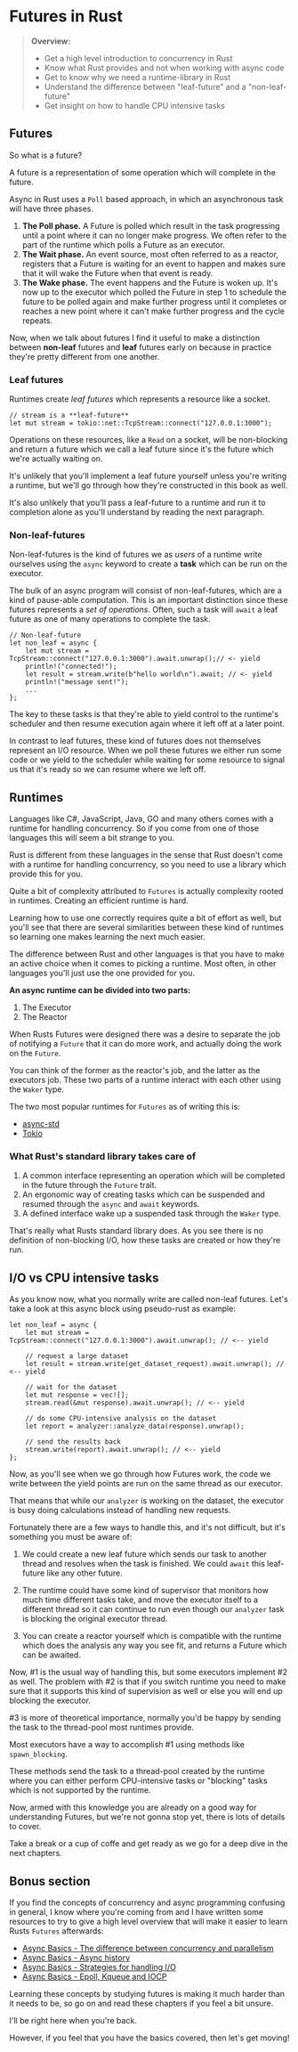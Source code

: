 # Futures in Rust

> **Overview:**
>
> - Get a high level introduction to concurrency in Rust
> - Know what Rust provides and not when working with async code
> - Get to know why we need a runtime-library in Rust
> - Understand the difference between  "leaf-future" and a "non-leaf-future"
> - Get insight on how to handle CPU intensive tasks

## Futures

So what is a future?

A future is a representation of some operation which will complete in the
future.

Async in Rust uses a `Poll` based approach, in which an asynchronous task will
have three phases.

1. **The Poll phase.** A Future is polled which result in the task progressing until
a point where it can no longer make progress. We often refer to the part of the
runtime which polls a Future as an executor.
2. **The Wait phase.** An event source, most often referred to as a reactor,
registers that a Future is waiting for an event to happen and makes sure that it
will wake the Future when that event is ready.
3. **The Wake phase.** The event happens and the Future is woken up. It's now up
to the executor which polled the Future in step 1 to schedule the future to be
polled again and make further progress until it completes or reaches a new point
where it can't make further progress and the cycle repeats.

Now, when we talk about futures I find it useful to make a distinction between
**non-leaf** futures and **leaf** futures early on because in practice they're
pretty different from one another.

### Leaf futures

Runtimes create _leaf futures_ which represents a resource like a socket.

```rust, ignore, noplaypen
// stream is a **leaf-future**
let mut stream = tokio::net::TcpStream::connect("127.0.0.1:3000");
```

Operations on these resources, like a `Read` on a socket, will be non-blocking
and return a future which we call a leaf future since it's the future which
we're actually waiting on.

It's unlikely that you'll implement a leaf future yourself unless you're writing
a runtime, but we'll go through how they're constructed in this book as well.

It's also unlikely that you'll pass a leaf-future to a runtime and run it to
completion alone as you'll understand by reading the next paragraph.

### Non-leaf-futures

Non-leaf-futures is the kind of futures we as _users_ of a runtime write
ourselves using the `async` keyword to create a **task** which can be run on the
executor.

The bulk of an async program will consist of non-leaf-futures, which are a kind
of pause-able computation. This is an important distinction since these futures represents a _set of operations_. Often, such a task will `await` a leaf future
as one of many operations to complete the task.

```rust, ignore, noplaypen, edition2018
// Non-leaf-future
let non_leaf = async {
    let mut stream = TcpStream::connect("127.0.0.1:3000").await.unwrap();// <- yield
    println!("connected!");
    let result = stream.write(b"hello world\n").await; // <- yield
    println!("message sent!");
    ...
};
```

The key to these tasks is that they're able to yield control to the runtime's
scheduler and then resume execution again where it left off at a later point.

In contrast to leaf futures, these kind of futures does not themselves represent
an I/O resource. When we poll these futures we either run some code or we yield
to the scheduler while waiting for some resource to signal us that it's ready so
we can resume where we left off.

## Runtimes

Languages like C#, JavaScript, Java, GO and many others comes with a runtime
for handling concurrency. So if you come from one of those languages this will
seem a bit strange to you.

Rust is different from these languages in the sense that Rust doesn't come with
a runtime for handling concurrency, so you need to use a library which provide
this for you.

Quite a bit of complexity attributed to `Futures` is actually complexity rooted
in runtimes. Creating an efficient runtime is hard.

Learning how to use one correctly requires quite a bit of effort as well, but
you'll see that there are several similarities between these kind of runtimes so
learning one makes learning the next much easier.

The difference between Rust and other languages is that you have to make an
active choice when it comes to picking a runtime. Most often, in other languages
you'll just use the one provided for you.

**An async runtime can be divided into two parts:**

1. The Executor
2. The Reactor

When Rusts Futures were designed there was a desire to separate the job of
notifying a `Future` that it can do more work, and actually doing the work
on the `Future`.

You can think of the former as the reactor's job, and the latter as the
executors job. These two parts of a runtime interact with each other using the `Waker` type.

The two most popular runtimes for `Futures` as of writing this is:

- [async-std](https://github.com/async-rs/async-std)
- [Tokio](https://github.com/tokio-rs/tokio)

### What Rust's standard library takes care of

1. A common interface representing an operation which will be completed in the
future through the `Future` trait.
2. An ergonomic way of creating tasks which can be suspended and resumed through
the `async` and `await` keywords.
3. A defined interface wake up a suspended task through the `Waker` type.

That's really what Rusts standard library does. As you see there is no definition
of non-blocking I/O, how these tasks are created or how they're run.

## I/O vs CPU intensive tasks

As you know now, what you normally write are called non-leaf futures. Let's
take a look at this async block using pseudo-rust as example:

```rust, ignore
let non_leaf = async {
    let mut stream = TcpStream::connect("127.0.0.1:3000").await.unwrap(); // <-- yield
    
    // request a large dataset
    let result = stream.write(get_dataset_request).await.unwrap(); // <-- yield
    
    // wait for the dataset
    let mut response = vec![];
    stream.read(&mut response).await.unwrap(); // <-- yield

    // do some CPU-intensive analysis on the dataset
    let report = analyzer::analyze_data(response).unwrap();
    
    // send the results back
    stream.write(report).await.unwrap(); // <-- yield
};
```

Now, as you'll see when we go through how Futures work, the code we write between
the yield points are run on the same thread as our executor.

That means that while our `analyzer` is working on the dataset, the executor
is busy doing calculations instead of handling new requests.

Fortunately there are a few ways to handle this, and it's not difficult, but it's
something you must be aware of:

1. We could create a new leaf future which sends our task to another thread and
resolves when the task is finished. We could `await` this leaf-future like any
other future.

2. The runtime could have some kind of supervisor that monitors how much time
different tasks take, and move the executor itself to a different thread so it can
continue to run even though our `analyzer` task is blocking the original executor thread.

3. You can create a reactor yourself which is compatible with the runtime which
does the analysis any way you see fit, and returns a Future which can be awaited.

Now, #1 is the usual way of handling this, but some executors implement #2 as well.
The problem with #2 is that if you switch runtime you need to make sure that it
supports this kind of supervision as well or else you will end up blocking the
executor.

#3 is more of theoretical importance, normally you'd be happy by sending the task
to the thread-pool most runtimes provide.

Most executors have a way to accomplish #1 using methods like `spawn_blocking`.

These methods send the task to a thread-pool created by the runtime where you
can either perform CPU-intensive tasks or "blocking" tasks which is not supported
by the runtime.

Now, armed with this knowledge you are already on a good way for understanding
Futures, but we're not gonna stop yet, there is lots of details to cover. 

Take a break or a cup of coffe and get ready as we go for a deep dive in the next chapters.

## Bonus section

If you find the concepts of concurrency and async programming confusing in
general, I know where you're coming from and I have written some resources to 
try to give a high level overview that will make it easier to learn Rusts 
`Futures` afterwards:

* [Async Basics - The difference between concurrency and parallelism](https://cfsamson.github.io/book-exploring-async-basics/1_concurrent_vs_parallel.html)
* [Async Basics - Async history](https://cfsamson.github.io/book-exploring-async-basics/2_async_history.html)
* [Async Basics - Strategies for handling I/O](https://cfsamson.github.io/book-exploring-async-basics/5_strategies_for_handling_io.html)
* [Async Basics - Epoll, Kqueue and IOCP](https://cfsamson.github.io/book-exploring-async-basics/6_epoll_kqueue_iocp.html)

Learning these concepts by studying futures is making it much harder than
it needs to be, so go on and read these chapters if you feel a bit unsure. 

I'll be right here when you're back.

However, if you feel that you have the basics covered, then let's get moving!

[async_std]: https://github.com/async-rs/async-std
[tokio]: https://github.com/tokio-rs/tokio
[compat_info]: https://rust-lang.github.io/futures-rs/blog/2019/04/18/compatibility-layer.html
[futures_rs]: https://github.com/rust-lang/futures-rs
